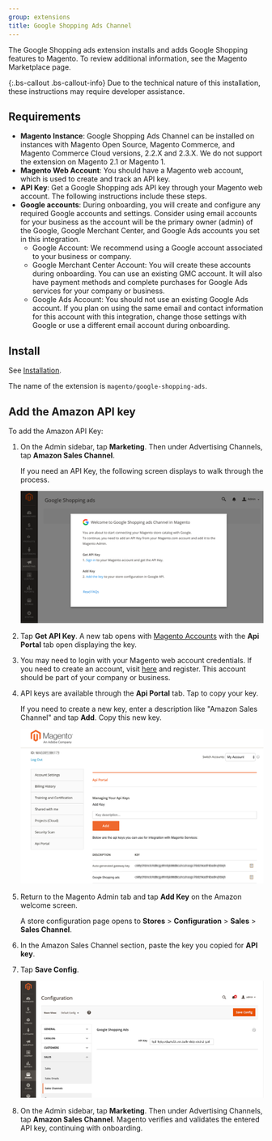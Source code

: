 ```yaml
---
group: extensions
title: Google Shopping Ads Channel
---
```


The Google Shopping ads extension installs and adds Google Shopping features to Magento. To review additional information, see the Magento Marketplace page.

{:.bs-callout .bs-callout-info}
Due to the technical nature of this installation, these instructions may require developer assistance.

## Requirements

- **Magento Instance**: Google Shopping Ads Channel can be installed on instances with Magento Open Source, Magento Commerce, and Magento Commerce Cloud versions, 2.2.X and 2.3.X. We do not support the extension on Magento 2.1 or Magento 1.
- **Magento Web Account**: You should have a Magento web account, which is used to create and track an API key.
- **API Key**: Get a Google Shopping ads API key through your Magento web account. The following instructions include these steps.
- **Google accounts**: During onboarding, you will create and configure any required Google accounts and settings. Consider using email accounts for your business as the account will be the primary owner (admin) of the Google, Google Merchant Center, and Google Ads accounts you set in this integration.
  - Google Account: We recommend using a Google account associated to your business or company.
  - Google Merchant Center Account: You will create these accounts during onboarding. You can use an existing GMC account. It will also have payment methods and complete purchases for Google Ads services for your company or business.
  - Google Ads Account: You should not use an existing Google Ads account. If you plan on using the same email and contact information for this account with this integration, change those settings with Google or use a different email account during onboarding.

## Install

See [Installation]({{site.baseurl}}/extensions/install/).

The name of the extension is `magento/google-shopping-ads`.

## Add the Amazon API key

To add the Amazon API Key:

1. On the Admin sidebar, tap **Marketing**. Then under Advertising Channels, tap **Amazon Sales Channel**.

    If you need an API Key, the following screen displays to walk through the process.

    ![Onboarding API Key Verification](images/onboard-apikey-step1.png)

1. Tap **Get API Key**. A new tab opens with [Magento Accounts](https://account.magento.com/customer/account/login) with the **Api Portal** tab open displaying the key.

1. You may need to login with your Magento web account credentials. If you need to create an account, visit [here](https://account.magento.com/customer/account/login) and register. This account should be part of your company or business.

1. API keys are available through the **Api Portal** tab. Tap  to copy your key.
  
    If you need to create a new key, enter a description like "Amazon Sales Channel" and tap **Add**. Copy this new key.

    ![Copy or generate an API Key](images/config-api-portal.png)

1. Return to the Magento Admin tab and tap **Add Key** on the Amazon welcome screen.

    A store configuration page opens to **Stores** > **Configuration** > **Sales** > **Sales Channel**.

1. In the Amazon Sales Channel section, paste the key you copied for **API key**.

1. Tap **Save Config**.

    ![Add the API Key](images/config-api-key.png)

1. On the Admin sidebar, tap **Marketing**. Then under Advertising Channels, tap **Amazon Sales Channel**. Magento verifies and validates the entered API key, continuing with onboarding.
